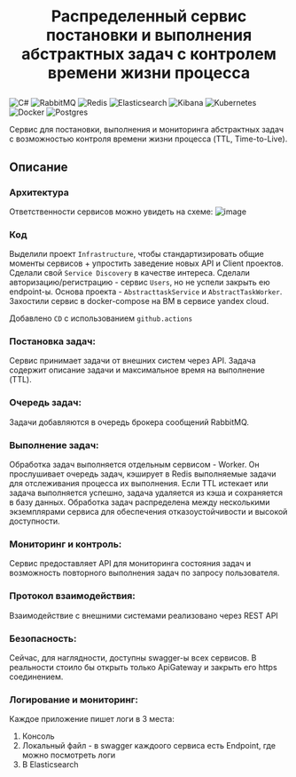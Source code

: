 # <p style="text-align: center;">Распределенный сервис постановки и выполнения абстрактных задач с контролем времени жизни процесса</p>
![C#](https://img.shields.io/badge/c%23-%23239120.svg?style=for-the-badge&logo=csharp&logoColor=white)
![RabbitMQ](https://img.shields.io/badge/Rabbitmq-FF6600?style=for-the-badge&logo=rabbitmq&logoColor=white)
![Redis](https://img.shields.io/badge/redis-%23DD0031.svg?style=for-the-badge&logo=redis&logoColor=white)
![Elasticsearch](https://img.shields.io/badge/elasticsearch-%230377CC.svg?style=for-the-badge&logo=elasticsearch&logoColor=white)
![Kibana](https://img.shields.io/badge/Kibana-005571?style=for-the-badge&logo=Kibana&logoColor=white)
![Kubernetes](https://img.shields.io/badge/kubernetes-%23326ce5.svg?style=for-the-badge&logo=kubernetes&logoColor=white)
![Docker](https://img.shields.io/badge/docker-%230db7ed.svg?style=for-the-badge&logo=docker&logoColor=white)
![Postgres](https://img.shields.io/badge/postgres-%23316192.svg?style=for-the-badge&logo=postgresql&logoColor=white)

Сервис для постановки, выполнения и мониторинга абстрактных задач с возможностью контроля времени жизни процесса (TTL, Time-to-Live).

## Описание

 ### Архитектура
 Ответственности сервисов можно увидеть на схеме:
 ![image](https://github.com/user-attachments/assets/1d19f855-7d04-46cf-8a61-10323bf7c103)

 ### Код
 Выделили проект `Infrastructure`, чтобы стандартизировать общие моменты сервисов + упростить заведение новых API и Client проектов.
 Сделали свой `Service Discovery` в качестве интереса.
 Сделали авторизацию/регистрацию - сервис `Users`, но не успели закрыть ею endpoint-ы.
 Основа проекта - `AbstracttaskService` и `AbstractTaskWorker`.
 Захостили сервис в docker-compose на ВМ в сервисе yandex cloud.

 Добавлено `CD` с использованием `github.actions`

 ### Постановка задач:
 Сервис принимает задачи от внешних систем через API. 
 Задача содержит описание задачи и максимальное время на выполнение (TTL).
 
 ### Очередь задач:
 Задачи добавляются в очередь брокера сообщений RabbitMQ.
 
 ### Выполнение задач:
 Обработка задач выполняется отдельным сервисом - Worker. Он прослушивает очередь задач, кэширует в Redis выполняемые задачи для отслеживания процесса их выполнения. 
 Если TTL истекает или задача выполняется успешно, задача удаляется из кэша и сохраняется в базу данных. 
 Обработка задач распределена между несколькими экземплярами
 сервиса для обеспечения отказоустойчивости и высокой доступности.
 
 ### Мониторинг и контроль:
 Сервис предоставляет API для мониторинга состояния задач и 
 возможность повторного выполнения задач по запросу пользователя.

 ### Протокол взаимодействия:
 Взаимодействие с внешними системами реализовано через REST API
 
 ### Безопасность:
 Сейчас, для наглядности, доступны swagger-ы всех сервисов. В реальности стоило бы открыть только ApiGateway и закрыть его https соединением. 
 
 ### Логирование и мониторинг:
 Каждое приложение пишет логи в 3 места:
 1. Консоль
 2. Локальный файл - в swagger каждоого сервиса есть Endpoint, где можно посмотреть логи
 3. В Elasticsearch

